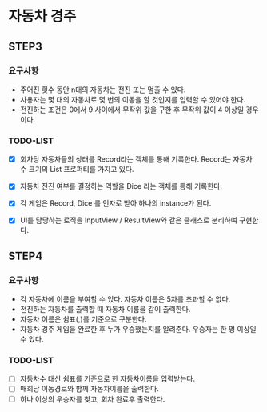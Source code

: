 # 자동차 경주

## STEP3

### 요구사항
- 주어진 횟수 동안 n대의 자동차는 전진 또는 멈출 수 있다.
- 사용자는 몇 대의 자동차로 몇 번의 이동을 할 것인지를 입력할 수 있어야 한다.
- 전진하는 조건은 0에서 9 사이에서 무작위 값을 구한 후 무작위 값이 4 이상일 경우이다.

### TODO-LIST
- [x] 회차당 자동차들의 상태를 Record라는 객체를 통해 기록한다. Record는 자동차 수 크기의 List 프로퍼티를 가지고 있다.
- [x] 자동차 전진 여부를 결정하는 역할을 Dice 라는 객체를 통해 기록한다.
- [x] 각 게임은 Record, Dice 를 인자로 받아 하나의 instance가 된다.
- [x] UI를 담당하는 로직을 InputView / ResultView와 같은 클래스로 분리하여 구현한다.


## STEP4

### 요구사항
- 각 자동차에 이름을 부여할 수 있다. 자동차 이름은 5자를 초과할 수 없다.
- 전진하는 자동차를 출력할 때 자동차 이름을 같이 출력한다.
- 자동차 이름은 쉼표(,)를 기준으로 구분한다.
- 자동차 경주 게임을 완료한 후 누가 우승했는지를 알려준다. 우승자는 한 명 이상일 수 있다.

### TODO-LIST
- [ ] 자동차수 대신 쉼표를 기준으로 한 자동차이름을 입력받는다.
- [ ] 매회당 이동경로와 함께 자동차이름을 출력한다.
- [ ] 하나 이상의 우승자를 찾고, 회차 완료후 출력한다.
